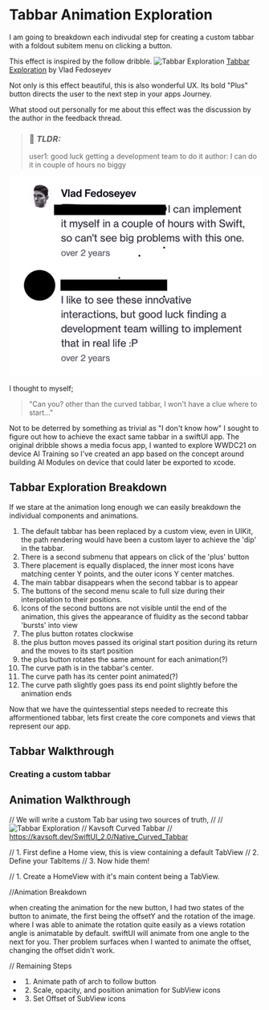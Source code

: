 #  Tabbar Animation Exploration

I am going to breakdown each indivudal step for creating a custom tabbar with a foldout subitem menu on clicking a button.

This effect is inspired by the follow dribble.
![Tabbar Exploration](https://cdn.dribbble.com/users/1405777/screenshots/5315582/video.gif "loop gif of the tabbar animation")
[Tabbar Exploration](https://dribbble.com/shots/5315582-Tabbar-Exploration) by Vlad Fedoseyev

Not only is this effect beautiful, this is also wonderful UX. Its bold "Plus" button directs the user to the next step in your apps Journey.

What stood out personally  for me about this effect was the discussion by the author in the feedback thread.

> ### 📝 **_TLDR:_**
> user1: good luck getting a development team to do it
> author: I can do it in couple of hours no biggy

![Developer responses](ReadmeImages/screenshot-developer-response.png "picture of developer responding to user comment")

I thought to myself;

> "Can you? other than the curved tabbar, I won't have a clue where to start..."

Not to be deterred by something as trivial as "I don't know how" I sought to figure out how to achieve the exact same tabbar in a swiftUI app. The original dribble shows a media focus app, I wanted to explore WWDC21 on device AI Training so I've created an app based on the concept around building AI Modules on device that could later be exported to xcode.

## Tabbar Exploration Breakdown
If we stare at the animation long enough we can easily breakdown the individual components and animations. 

1) The default tabbar has been replaced by a custom view, even in UIKit, the path rendering would have been a custom layer to achieve the 'dip' in the tabbar.
2) There is a second submenu that appears on click of the 'plus' button
3) There placement is equally displaced, the inner most icons have matching center Y points, and the outer icons Y center matches.
4) The main tabbar disappears when the second tabbar is to appear
5) The buttons of the second menu scale to full size during their interpolation to their positions.
6) Icons of the second buttons are not visible until the end of the animation, this gives the appearance of fluidity as the second tabbar 'bursts' into view
7) The plus button rotates clockwise
8) the plus button moves passed its original start position during its return and the moves to its start position
9) the plus button rotates the same amount for each animation(?)
10) The curve path is in the tabbar's center.
11) The curve path has its center point animated(?)
12) The curve path slightly goes pass its end point slightly before the animation ends

Now that we have the quintessential steps needed to recreate this afformentioned tabbar, lets first create the core componets and views that represent our app.
 
## Tabbar Walkthrough

### Creating a custom tabbar


## Animation Walkthrough
// We will write a custom Tab bar using two sources of truth, 
//
// ![Tabbar Exploration](https://cdn.dribbble.com/users/1405777/screenshots/5315582/video.gif)
// Kavsoft Curved Tabbar
// https://kavsoft.dev/SwiftUI_2.0/Native_Curved_Tabbar

// 1. First define a Home view, this is view containing a default TabView
// 2. Define your TabItems
// 3. Now hide them!

// 1. Create a HomeView with it's main content being a TabView.

//Animation Breakdown

when creating the animation for the new button, I had two states of the button to animate, the first being the offsetY and the rotation of the image. where I was able to animate the rotation quite easily as a views rotation angle is animatable by default. swiftUI will animate from one angle to the next for you. Ther problem surfaces when I wanted to animate the offset, changing the offset didn't work.

// Remaining Steps
- 1. Animate path of arch to follow button
- 2. Scale, opacity, and position animation for SubView icons
- 3. Set Offset of SubView icons 
